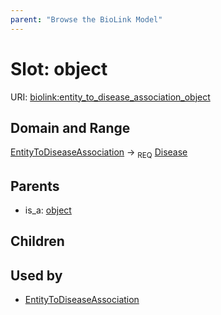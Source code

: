 ```yaml
---
parent: "Browse the BioLink Model"
---
```



# Slot: object




URI: [biolink:entity_to_disease_association_object](https://w3id.org/biolink/vocab/entity_to_disease_association_object)

## Domain and Range

[EntityToDiseaseAssociation](EntityToDiseaseAssociation.md) ->  <sub>REQ</sub> [Disease](Disease.md)

## Parents

 *  is_a: [object](object.md)

## Children


## Used by

 * [EntityToDiseaseAssociation](EntityToDiseaseAssociation.md)
